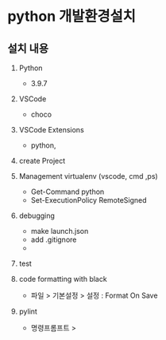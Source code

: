 # python 개발환경설치

## 설치 내용

1. Python

   - 3.9.7

2. VSCode

   - choco

3. VSCode Extensions

   - python,

4. create Project

5. Management virtualenv (vscode, cmd ,ps)

   - Get-Command python
   - Set-ExecutionPolicy RemoteSigned

6. debugging

   - make launch.json
   - add .gitignore
   -

7. test

8. code formatting with black
   - 파일 > 기본설정 > 설정 : Format On Save
9. pylint
   - 명령프롬프트 >
